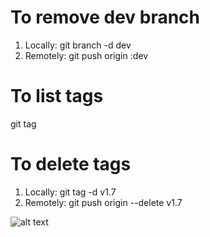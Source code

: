 # To remove dev branch
1) Locally: git branch -d dev
2) Remotely: git push origin :dev

# To list tags
git tag 

# To delete tags
1) Locally: git tag -d v1.7
2) Remotely: git push origin --delete v1.7

![alt text](https://github.githubassets.com/images/modules/logos_page/GitHub-Mark.png)